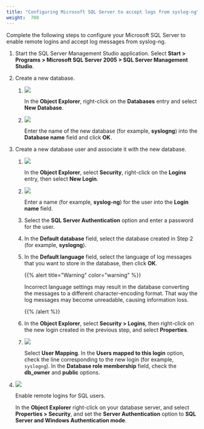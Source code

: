 ```yaml
---
title: "Configuring Microsoft SQL Server to accept logs from syslog-ng"
weight:  700
---
```

<!-- DISCLAIMER: This file is based on the syslog-ng Open Source Edition documentation https://github.com/balabit/syslog-ng-ose-guides/commit/2f4a52ee61d1ea9ad27cb4f3168b95408fddfdf2 and is used under the terms of The syslog-ng Open Source Edition Documentation License. The file has been modified by Axoflow. -->

Complete the following steps to configure your Microsoft SQL Server to enable remote logins and accept log messages from syslog-ng.


1.  Start the SQL Server Management Studio application. Select **Start \> Programs \> Microsoft SQL Server 2005 \> SQL Server Management Studio**.

2.  Create a new database.
    
    1.  ![](../Images/Screenshots/mssql-newdb-select.png)
        
        In the **Object Explorer**, right-click on the **Databases** entry and select **New Database**.
    
    2.  ![](../Images/Screenshots/mssql-newdb-create.png)
        
        Enter the name of the new database (for example, **syslogng**) into the **Database name** field and click **OK**.

3.  Create a new database user and associate it with the new database.
    
    1.  ![](../Images/Screenshots/mssql-newuser-select.png)
        
        In the **Object Explorer**, select **Security**, right-click on the **Logins** entry, then select **New Login**.
    
    2.  ![](../Images/Screenshots/mssql-newuser-general.png)
        
        Enter a name (for example, **syslog-ng**) for the user into the **Login name** field.
    
    3.  Select the **SQL Server Authentication** option and enter a password for the user.
    
    4.  In the **Default database** field, select the database created in Step 2 (for example, **syslogng**).
    
    5.  In the **Default language** field, select the language of log messages that you want to store in the database, then click **OK**.
        
        {{% alert title="Warning" color="warning" %}}
        
        Incorrect language settings may result in the database converting the messages to a different character-encoding format. That way the log messages may become unreadable, causing information loss.
        
        {{% /alert %}}
    
    6.  In the **Object Explorer**, select **Security \> Logins**, then right-click on the new login created in the previous step, and select **Properties**.
    
    7.  ![](../Images/Screenshots/mssql-newuser-setowner.png)
        
        Select **User Mapping**. In the **Users mapped to this login** option, check the line corresponding to the new login (for example, `syslogng`). In the **Database role membership** field, check the **db_owner** and **public** options.

4.  ![](../Images/Screenshots/mssql-newuser-login.png)
    
    Enable remote logins for SQL users.
    
    In the **Object Explorer** right-click on your database server, and select **Properties \> Security**, and set the **Server Authentication** option to **SQL Server and Windows Authentication mode**.

